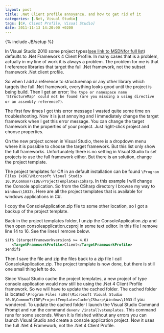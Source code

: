 ```yaml
---
layout: post
title: .Net Client profile annoyance, and how to get rid of it
categories: [.Net, Visual Studio]
tags: [C#, Client Profile, Visual Studio]
date: 2011-11-13 14:20:00 +0200
---
```

{% include JB/setup %}

In Visual Studio 2010 some project types([see link to MSDNfor full list](http://msdn.microsoft.com/en-us/library/cc656912.aspx)) defaults to .Net Framework 4 Client Profile. In many cases that is a problem, actually in my line of work it is always a problem. The problem for me is that I reference libraries that target the full .Net framework, not the subset framework .Net client profile.

So when I add a reference to structuremap or any other library which targets the full .Net framework, everything looks good until the project is being build. Then I get an error: `The type or namespace name 'StructureMap' could not be found (are you missing a using directive or an assembly reference?)`.

The first few times I got this error message I wasted quite some time on troubleshooting. Now it is just annoying and I immediately change the target framework when I get this error message. You can change the target framework in the properties of your project. Just right-click project and choose properties.

On the new project screen in Visual Studio, there is a dropdown menu where it is possible to choose the target framework. But this list only show the full frameworks. Unfortunately there is no setting in Visual Studio to set projects to use the full framework either. But there is an solution, change the project template.

The project templates for C# in an default installation can be found `\Program Files (x86)\Microsoft Visual Studio 10.0\Common7\IDE\ProjectTemplates\CSharp`. In this example I will change the Console application. So from the CSharp directory I browse my way to `Windows\1033\`. Here are all the project templates that is available for windows applications in C#.

I copy the ConsoleApplication.zip file to some other location, so I got a backup of the project template.

Back in the project templates folder, I unzip the ConsoleApplication.zip and then open consoleapplication.csproj in some text editor. In this file I remove line 14 to 16. See the lines I remove below.

```xml
$if$ ($targetframeworkversion$ >= 4.0)
   <TargetFrameworkProfile>Client</TargetFrameworkProfile>
$endif$
```

Then I save the file and zip the files back to a zip file I call ConsoleApplication.zip. The project template is now done, but there is still one small thing left to do.

Since Visual Studio cache the project templates, a new project of type console application would now still be using the .Net 4 Client Profile framework. So we will have to update the cached folder. The cached folder is located `\Program Files (x86)\Microsoft Visual Studio 10.0\Common7\IDE\ProjectTemplatesCache\CSharp\Windows\1033` if you wondered.
To update the cached folder I launch the Visual Studio Command Prompt and run the command `devenv /installvstemplates`. This command runs for some seconds. When it is finished without any errors you can launch Visual Studio and create a console application project. Now it uses the full .Net 4 Framework, not the .Net 4 Client Profile.